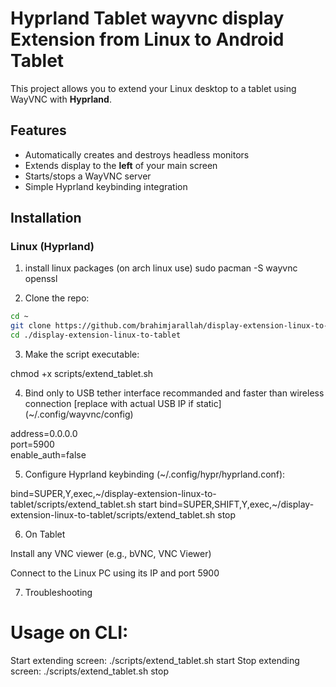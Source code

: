 # Hyprland Tablet wayvnc display Extension from Linux to Android Tablet

This project allows you to extend your Linux desktop to a tablet using WayVNC with **Hyprland**.

## Features
- Automatically creates and destroys headless monitors
- Extends display to the **left** of your main screen
- Starts/stops a WayVNC server
- Simple Hyprland keybinding integration

## Installation

### Linux (Hyprland)

1. install linux packages (on arch linux use)
sudo pacman -S wayvnc openssl

2. Clone the repo:
```bash
cd ~
git clone https://github.com/brahimjarallah/display-extension-linux-to-tablet.git
cd ./display-extension-linux-to-tablet
```

3. Make the script executable:

chmod +x scripts/extend_tablet.sh

4. Bind only to USB tether interface recommanded and faster than wireless connection [replace with actual USB IP if static] (~/.config/wayvnc/config)

address=0.0.0.0                                                                                                                         
port=5900                                                                                                                               
enable_auth=false                                                                                                                       

5. Configure Hyprland keybinding (~/.config/hypr/hyprland.conf):

bind=SUPER,Y,exec,~/display-extension-linux-to-tablet/scripts/extend_tablet.sh start
bind=SUPER,SHIFT,Y,exec,~/display-extension-linux-to-tablet/scripts/extend_tablet.sh stop

6. On Tablet

Install any VNC viewer (e.g., bVNC, VNC Viewer)

Connect to the Linux PC using its IP and port 5900

7. Troubleshooting

# Usage on CLI:
Start extending screen:
./scripts/extend_tablet.sh start
Stop extending screen:
./scripts/extend_tablet.sh stop

